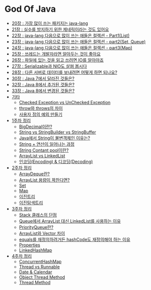 # God Of Java

- [20장 : 가장 많이 쓰는 패키지는 java-lang](https://github.com/wjdrbs96/Gyunny-Java-Lab/tree/master/Java_God/20%EC%9E%A5)
- [21장 : 실수를 방지하기 위한 제네릭이라는 것도 있어요](https://github.com/wjdrbs96/Gyunny-Java-Lab/tree/master/Java_God/21%EC%9E%A5)
- [22장 : java-lang 다음으로 많이 쓰는 애들은 컬렉션 - Part1(List)](https://github.com/wjdrbs96/Gyunny-Java-Lab/blob/master/Java_God/22%EC%9E%A5/%EC%BB%AC%EB%A0%89%EC%85%98.md)
- [23장 : java-lang 다음으로 많이 쓰는 애들은 컬렉션 - part2(Set, Queue)](https://github.com/wjdrbs96/Gyunny-Java-Lab/blob/master/Java_God/23%EC%9E%A5/%EC%BB%AC%EB%A0%89%EC%85%98(Set%EA%B3%BC%20Queue).md)
- [24장 : java-lang 다음으로 많이 쓰는 애들은 컬렉션 - part3(Map)](https://github.com/wjdrbs96/Gyunny-Java-Lab/blob/master/Java_God/24%EC%9E%A5/%EC%BB%AC%EB%A0%89%EC%85%98%20Map.md)
- [25장 : 쓰레드는 개발자라면 알아두는 것이 좋아요](https://github.com/wjdrbs96/Gyunny-Java-Lab/tree/master/Java_God/25%EC%9E%A5)
- [26장 : 파일에 있는 것을 읽고 쓰려면 IO를 알아야죠](https://github.com/wjdrbs96/Gyunny-Java-Lab/tree/master/Java_God/26%EC%9E%A5)
- [27장 : Serializable과 NIO도 살펴 봅시다](https://github.com/wjdrbs96/Gyunny-Java-Lab/tree/master/Java_God/27%EC%9E%A5)
- [28장 : 다른 서버로 데이터를 보내려면 어떻게 하면 되나요?](https://github.com/wjdrbs96/Gyunny-Java-Lab/blob/master/Java_God/28%EC%9E%A5/%EB%8B%A4%EB%A5%B8%20%EC%84%9C%EB%B2%84%EB%A1%9C%20%EB%8D%B0%EC%9D%B4%ED%84%B0%EB%A5%BC%20%EB%B3%B4%EB%82%B4%EB%A0%A4%EB%A9%B4%20%EC%96%B4%EB%96%BB%EA%B2%8C%20%ED%95%98%EB%A9%B4%20%EB%90%98%EB%82%98%EC%9A%94%3F.md)
- [30장 : Java 7에서 달라진 것들은?](https://github.com/wjdrbs96/Gyunny-Java-Lab/blob/master/Java_God/30%EC%9E%A5/Java%207%EC%97%90%EC%84%9C%20%EB%8B%AC%EB%9D%BC%EC%A7%84%20%EA%B2%83%EB%93%A4%EC%9D%80%3F.md)
- [32장 : Java 8에서 추가된 것들은?](https://github.com/wjdrbs96/Gyunny-Java-Lab/tree/master/Java_God/32%EC%9E%A5)
- [33장 : Java 8에서 변경된 것들은?](https://github.com/wjdrbs96/Gyunny-Java-Lab/blob/master/Java_God/33%EC%9E%A5/Java%208%EC%97%90%EC%84%9C%20%EB%B3%80%EA%B2%BD%EB%90%9C%20%EA%B2%83%EB%93%A4%EC%9D%80%3F.md)
- [기타]()
    - [Checked Exception vs UnChecked Exception](https://github.com/wjdrbs96/Today-I-Learn/blob/master/Java/Exception%20handling/%EC%B2%B4%ED%81%AC%EC%98%88%EC%99%B8%20vs%20%EC%96%B8%EC%B2%B4%ED%81%AC%EC%98%88%EC%99%B8.md)
    - [throw와 throws의 차이](https://github.com/wjdrbs96/Today-I-Learn/blob/master/Java/Exception%20handling/Throw%EC%99%80%20Throws%EC%9D%98%20%EC%B0%A8%EC%9D%B4%EC%A0%90.md)
    - [사용자 정의 예외 만들기](https://github.com/wjdrbs96/Today-I-Learn/blob/master/Java/Exception%20handling/UserDefineException.md)
- [1주차 정리](https://github.com/wjdrbs96/Gyunny-Java-Lab/tree/master/Java_God/1%EC%A3%BC%EC%B0%A8%20%EC%A0%95%EB%A6%AC)
    - [BigDecimal이란?](https://github.com/wjdrbs96/Gyunny-Java-Lab/blob/master/Java_God/1%EC%A3%BC%EC%B0%A8%20%EC%A0%95%EB%A6%AC/BigDecimal%EC%9D%B4%EB%9E%80%3F.md)
    - [String vs StringBuilder vs StringBuffer](https://github.com/wjdrbs96/Today-I-Learn/blob/master/Java/Java_lang/String%20vs%20StringBuffer%20vs%20StringBuilder.md)
    - [Java에서 String이 불변객체인 이유는?](https://github.com/wjdrbs96/Today-I-Learn/blob/master/Java/Etc/String/String%EC%9D%B4%20%EB%B6%88%EB%B3%80%20%EA%B0%9D%EC%B2%B4%EC%9D%B8%20%EC%9D%B4%EC%9C%A0.md)
    - [String + 연산이 일어나는 과정](https://github.com/wjdrbs96/Today-I-Learn/blob/master/Java/Etc/String/String%20%2B%20%EC%97%B0%EC%82%B0%20%EA%B3%BC%EC%A0%95.md)
    - [String Contant pool이란?](https://github.com/wjdrbs96/Today-I-Learn/blob/master/Java/Etc/String/String%20constant%20pool%EC%9D%B4%EB%9E%80%3F.md)
    - [ArrayList vs LinkedList](https://github.com/wjdrbs96/Today-I-Learn/blob/master/Java/Collection/List/ArrayList%20vs%20LinkedList.md)
    - [인코딩(Encoding) & 디코딩(Decoding)](https://github.com/wjdrbs96/Today-I-Learn/blob/master/Java/Java-Basic/%EB%AC%B8%EC%9E%90%EC%97%B4%20%EC%9D%B8%EC%BD%94%EB%94%A9%2C%20%EB%94%94%EC%BD%94%EB%94%A9.md)
- [2주차 정리]()
    - [ArrayDeque란?](https://github.com/wjdrbs96/Today-I-Learn/blob/master/Java/Collection/Queue/ArrayDeque%EB%9E%80%3F.md)
    - [ArrayList 용량이 꽉찬다면?](https://github.com/wjdrbs96/Today-I-Learn/blob/master/Java/Collection/ArrayList%20vs%20LinkedList.md#arraylist-%EA%B0%9D%EC%B2%B4%EB%A5%BC-%EB%A7%8C%EB%93%A4-%EB%95%8C-%EC%B4%88%EA%B8%B0-%EC%9A%A9%EB%9F%89%EC%9D%84-%EC%84%A4%EC%A0%95%ED%95%98%EB%8A%94-%EA%B2%83%EC%9D%B4-%EC%A2%8B%EB%8B%A4)
    - [Set](https://github.com/wjdrbs96/Today-I-Learn/tree/master/Java/Collection/Set)
    - [Map](https://github.com/wjdrbs96/Today-I-Learn/tree/master/Java/Collection/Map)
    - [이진트리](https://github.com/wjdrbs96/Today-I-Learn/blob/master/Data_Structrue/Tree/%EC%9D%B4%EC%A7%84%ED%8A%B8%EB%A6%AC%EB%9E%80%3F.md)
    - [이진탐색트리](https://github.com/wjdrbs96/Today-I-Learn/blob/master/Data_Structrue/Tree/%EC%9D%B4%EC%A7%84%ED%83%90%EC%83%89%ED%8A%B8%EB%A6%AC%EB%9E%80%3F.md)
- [3주차 정리]()
    - [Stack 클래스의 단점](https://github.com/wjdrbs96/Today-I-Learn/blob/master/Java/Collection/Stack%20%ED%81%B4%EB%9E%98%EC%8A%A4%EB%9E%80%3F.md)
    - [Queue에서 ArrayList 대신 LinkedList를 사용하는 이유](https://github.com/wjdrbs96/Today-I-Learn/blob/master/Java/Collection/Queue/Queue%EA%B0%80%20ArrayList%EB%8C%80%EC%8B%A0%20LinkedList%20%EC%82%AC%EC%9A%A9%ED%95%98%EB%8A%94%20%EC%9D%B4%EC%9C%A0.md)
    - [PriorityQueue란?](https://github.com/wjdrbs96/Today-I-Learn/blob/master/Java/Collection/Queue/PriorityQueue%EB%9E%80%3F.md)
    - [ArrayList와 Vector 차이](https://github.com/wjdrbs96/Today-I-Learn/blob/master/Java/Collection/List/Vector%20vs%20ArrayList%20%EB%9E%80%3F.md)
    - [equals를 재정의하려거든 hashCode도 재정의해야 하는 이유](https://github.com/wjdrbs96/Today-I-Learn/blob/master/Java/Collection/Map/equals%EC%99%80%20hashCode%EB%A5%BC%20%EC%9E%AC%EC%A0%95%EC%9D%98%20%EC%95%88%ED%95%98%EB%A9%B4%3F.md)
    - [Properties](https://github.com/wjdrbs96/Today-I-Learn/blob/master/Java/Collection/Map/Properties%EB%9E%80%3F.md)
    - [LinkedHashMap](https://github.com/wjdrbs96/Today-I-Learn/blob/master/Java/Collection/Map/LinkedHashMap.md)
- [4주차 정리]()
    - [ConcurrentHashMap](https://github.com/wjdrbs96/Today-I-Learn/blob/master/Java/Collection/Map/ConcurrentHashMap%EC%9D%B4%EB%9E%80%3F.md)
    - [Thread vs Runnable](https://github.com/wjdrbs96/Gyunny-Java-Lab/blob/master/Java_God/%EA%B8%B0%ED%83%80/Thread%20vs%20Runnable.md)
    - [Date & Calendar](https://github.com/wjdrbs96/Today-I-Learn/blob/master/Java/Date%20%26%20Time/Calendar%EC%99%80%20Date.md)
    - [Object Thread Method](https://github.com/wjdrbs96/Gyunny-Java-Lab/blob/master/Java_God/%EA%B8%B0%ED%83%80/Thread%20Method.md)
    - [Thread Method]()